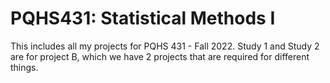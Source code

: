 # PQHS431: Statistical Methods I 
This includes all my projects for PQHS 431 - Fall 2022. 
Study 1 and Study 2 are for project B, which we have 2 projects that are required for different things. 
